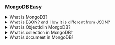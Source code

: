 ### MongoDB Easy

<details>
  <summary>What is MongoDB?</summary>

  <p>
  1. MongoDB is the NoSQL database that provides to store large amount of unstructured data. <br/>
  2. It works over the Document and Collection concept. <br/>
  3. MongoDB stores data in flexible, JSON-like documents with dynamic schemas, a format known as BSON (Binary  JSON).<br/>
  4. The MongoDB database contains collections just like allowed to create multiple databases and multiple collections.
  </p>
</details>

<details>
  <summary>What is BSON? and How it is different from JSON?</summary>

BSON stands for Binary JSON (Javascript Object Notetion). It is used to transmit and store data across web based applications. It has similarities with JSON for instance BSON .
<br/>
For Ex.

```js showLineNumbers=true
{
"_id": ObjectId("5f5a8f8e8216b52e5e9a0374"),
"name": "John Doe",
"age": 30,
"email": "john.doe@example.com",
"isStudent": false,
"grades": [85, 92, 78, 90],
"address": {
  "street": "123 Main St",
  "city": "Anytown",
  "zipcode": "12345"
}
}

```

**Difference between JSON and BSON**

JSON :

 <p>
 1. JSON files are written in text format. <br/>
 2. It is use to transmit of data. <br/>
 3. It is slow as compared to BSON.<br/>
 4. It has limited set of data types, including objects, arrays, strings, numbers, booleans, and null.
   </p>

BSON :

 <p>
 1. BSON files are written in binary. <br/>
 2. Databases use BSON to store data. <br/>
 3. It is Faster than JSON.<br/>
 4. It Extends JSON with additional data types such as binary data, date, regular expression, ObjectId .

   </p>

# <<<<<<< HEAD

</details>

<details>
  <summary>What is ObjectId in MongoDB?</summary>

In MongoDB, each document in a collection is required to have a unique identity known as "ObjectId".
The \_id field is the key and used as the primary key for the documents in a collection.
it is unique identifier for each document. an object id is 12 byte BSON type hexadecimal string having the structure as shown in example.

```js
_id : ObjectId(6009c0eee65f6dce28fb3e50)
```

</details>

<details>
  <summary>What is collection in MongoDB?</summary>

In MongoDB, a collection is a group of MongoDB documents. It allow flexibility structure in stored documents.

</details>

<details>
  <summary>What is document in MongoDB?</summary>

It is a JSON-like BSON (Binary JSON) object that consists of key-value pairs. BSON is a binary representation of JSON-like documents. A document in MongoDB is essentially a set of key-value pairs, where the keys are strings (field names) and the values can be various data types value.

> > > > > > > 570edb20551cb6ccd1a575c487ad8b0e1cc6ad13

</details>
